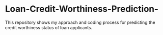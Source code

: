 # Loan-Credit-Worthiness-Prediction-
This repository shows my approach and coding process for predicting the credit worthiness status of loan applicants. 
